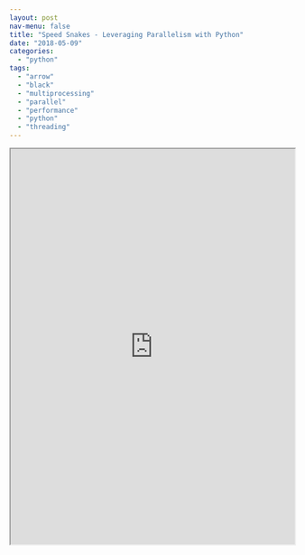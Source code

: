 ```yaml
---
layout: post
nav-menu: false
title: "Speed Snakes - Leveraging Parallelism with Python"
date: "2018-05-09"
categories: 
  - "python"
tags: 
  - "arrow"
  - "black"
  - "multiprocessing"
  - "parallel"
  - "performance"
  - "python"
  - "threading"
---
```


<iframe src="https://dataleek.io/presentations/speedsnakes/Speed Snakes.slides.html" style="width: 100%; height: 50em;"></iframe>
